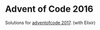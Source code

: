 # Advent of Code 2016
Solutions for [adventofcode 2017](http://adventofcode.com/2017). (with Elixir)